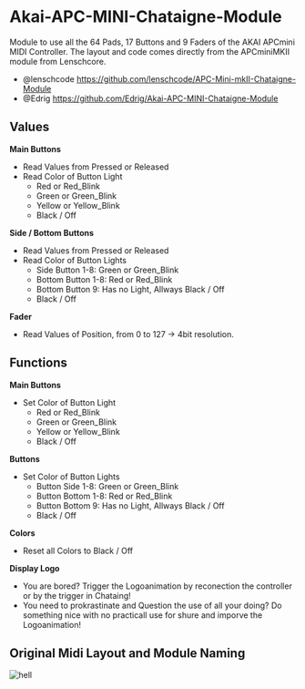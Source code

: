 # Akai-APC-MINI-Chataigne-Module
Module to use all the 64 Pads, 17 Buttons and 9 Faders of the AKAI APCmini MIDI Controller.
The layout and code comes directly from the APCminiMKII module from Lenschcore.

- @lenschcode https://github.com/lenschcode/APC-Mini-mkII-Chataigne-Module
- @Edrig https://github.com/Edrig/Akai-APC-MINI-Chataigne-Module

## Values
**Main Buttons**
- Read Values from Pressed or Released
- Read Color of Button Light
  + Red or Red_Blink
  + Green or Green_Blink
  + Yellow or Yellow_Blink
  + Black / Off


**Side / Bottom Buttons**
- Read Values from Pressed or Released
- Read Color of Button Lights
  + Side Button 1-8: Green or Green_Blink
  + Bottom Button 1-8: Red or Red_Blink
  + Bottom Button 9: Has no Light, Allways Black / Off
  + Black / Off


**Fader**
- Read Values of Position, from 0 to 127 -> 4bit resolution.


## Functions

**Main Buttons**
- Set Color of Button Light
  + Red or Red_Blink
  + Green or Green_Blink
  + Yellow or Yellow_Blink
  + Black / Off


**Buttons**
- Set Color of Button Lights
  + Button Side 1-8: Green or Green_Blink
  + Button Bottom 1-8: Red or Red_Blink
  + Button Bottom 9: Has no Light, Allways Black / Off
  + Black / Off

**Colors**
- Reset all Colors to Black / Off

**Display Logo**
- You are bored? Trigger the Logoanimation by reconection the controller or by the trigger in Chataing!
- You need to prokrastinate and Question the use of all your doing? Do something nice with no practicall use for shure and imporve the Logoanimation!

## Original Midi Layout and Module Naming
![hell](https://github.com/Polofiziert/Akai-APC-MINI-Chataigne-Module/blob/main/APCmini_Chataigne_Module.png)
